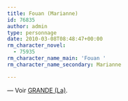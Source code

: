```yaml
---
title: Fouan (Marianne)
id: 76835
author: admin
type: personnage
date: 2010-03-08T08:48:47+00:00
rm_character_novel:
  - 75935
rm_character_name_main: 'Fouan '
rm_character_name_secondary: Marianne

---
```

— Voir [GRANDE (La)][1].

 [1]: http://